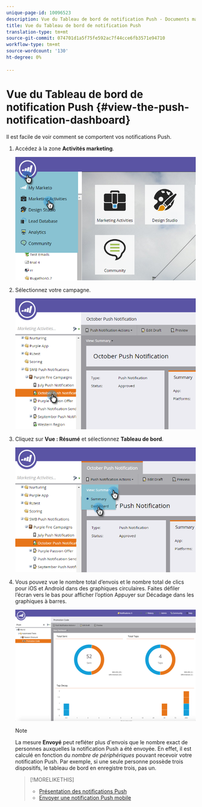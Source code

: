 ```yaml
---
unique-page-id: 10096523
description: Vue du Tableau de bord de notification Push - Documents marketing - Documentation du produit
title: Vue du Tableau de bord de notification Push
translation-type: tm+mt
source-git-commit: 074701d1a5f75fe592ac7f44cce6fb3571e94710
workflow-type: tm+mt
source-wordcount: '130'
ht-degree: 0%

---
```



# Vue du Tableau de bord de notification Push {#view-the-push-notification-dashboard}

Il est facile de voir comment se comportent vos notifications Push.

1. Accédez à la zone **Activités marketing**.

   ![](assets/image2015-12-11-12-3a57-3a48.png)

1. Sélectionnez votre campagne.

   ![](assets/image2015-12-11-13-3a1-3a56.png)

1. Cliquez sur **Vue : Résumé** et sélectionnez **Tableau de bord**.

   ![](assets/image2015-12-11-13-3a4-3a23.png)

1. Vous pouvez vue le nombre total d’envois et le nombre total de clics pour iOS et Android dans des graphiques circulaires. Faites défiler l’écran vers le bas pour afficher l’option Appuyer sur Décadage dans les graphiques à barres.

   ![](assets/image2015-12-15-15-3a23-3a47.png)

   >[!NOTE]
   >
   >La mesure **Envoyé** peut refléter plus d&#39;envois que le nombre exact de personnes auxquelles la notification Push a été envoyée. En effet, il est calculé en fonction du *nombre de périphériques* pouvant recevoir votre notification Push. Par exemple, si une seule personne possède trois dispositifs, le tableau de bord en enregistre trois, pas un.

   >[!MORELIKETHIS]
   >
   >
   >    
   >    
   >    * [Présentation des notifications Push](understanding-push-notifications.md)
   >    * [Envoyer une notification Push mobile](send-a-mobile-push-notification.md)


